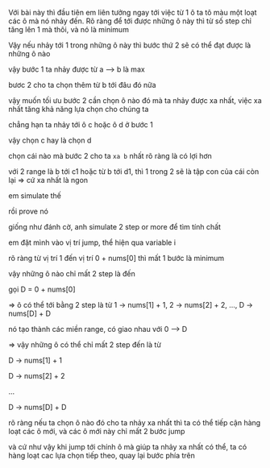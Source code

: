 
Với bài này thì đầu tiên em liên tưởng ngay tới việc từ 1 ô ta tô màu một loạt các ô mà nó nhảy đến. Rõ ràng để tới được những ô này thì từ số step chỉ tăng lên 1 mà thôi, và nó là minimum

Vậy nếu nhảy tới 1 trong những ô này thì bước thứ 2 sẽ có thể đạt được là những ô nào

vậy bước 1 ta nhảy được từ a --> b là max

bươc 2 cho ta chọn thêm từ b tới đâu đó nữa

vậy muốn tối ưu bước 2 cần chọn ô nào đó mà ta nhảy được xa nhất, việc xa nhất tăng khả năng lựa chọn cho chúng ta

chẳng hạn ta nhảy tới ô c hoặc ô d ở bước 1

vậy chọn c hay là chọn d

chọn cái nào mà bước 2 cho ta `xa b` nhất rõ ràng là có lợi hơn

với 2 range là b tới c1 hoặc từ b tới d1, thì 1 trong 2 sẽ là tập con của cái còn lại => cứ xa nhất là ngon

em simulate thế

rồi prove nó

giống như đánh cờ, anh simulate 2 step or more để tìm tính chất

em đặt mình vào vị trí jump, thể hiện qua variable i

rõ ràng từ vị trí 1 đến vị trí 0 + nums[0] thì mất 1 bước là minimum


vậy những ô nào chỉ mất 2 step là đến

gọi D = 0 + nums[0]

=> ô có thể tới bằng 2 step là từ 1 -> nums[1] + 1, 2 -> nums[2] + 2, ..., D -> nums[D] + D

nó tạo thành các miền range, có giao nhau với 0 --> D

=> vậy những ô có thể chỉ mất 2 step đến là từ


D -> nums[1] + 1

D -> nums[2] + 2

...

D -> nums[D] + D

rõ ràng nếu ta chọn ô nào đó cho ta nhảy xa nhất thì ta có thể tiếp cận hàng loạt các ô mới, và các ô mới này chỉ mất 2 bước jump

và cứ như vậy khi jump tới chính ô mà giúp ta nhảy xa nhất có thể, ta có hàng loạt cac lựa chọn tiếp theo, quay lại bước phía trên
